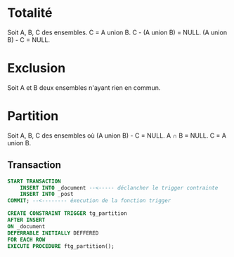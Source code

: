 # Totalité 

Soit A, B, C des ensembles. C = A union B. C - (A union B) = NULL. (A union B) - C = NULL.

# Exclusion 

Soit A et B deux ensembles n'ayant rien en commun.


# Partition 

Soit A, B, C des ensembles où (A union B) - C = NULL. A ∩ B = NULL. C = A union B.



## Transaction

``` sql
START TRANSACTION
    INSERT INTO _document --<----- déclancher le trigger contrainte 
    INSERT INTO _post
COMMIT; --<-------- éxecution de la fonction trigger

CREATE CONSTRAINT TRIGGER tg_partition
AFTER INSERT
ON _document
DEFERRABLE INITIALLY DEFFERED
FOR EACH ROW
EXECUTE PROCEDURE ftg_partition();
```